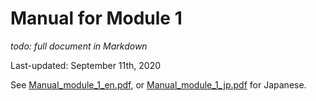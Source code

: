 # Manual for Module 1

*todo: full document in Markdown*

Last-updated: September 11th, 2020

See [Manual_module_1_en.pdf](Manual_module_1_en.pdf), or [Manual_module_1_jp.pdf](Manual_module_1_jp.pdf) for Japanese.
